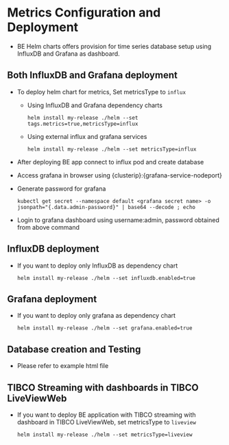 # Metrics Configuration and Deployment

* BE Helm charts offers provision for time series database setup using InfluxDB and Grafana as dashboard.

## Both InfluxDB and Grafana deployment 

* To deploy helm chart for metrics, Set metricsType to `influx`
    
    * Using InfluxDB and Grafana dependency charts
        ```
        helm install my-release ./helm --set tags.metrics=true,metricsType=influx
        ```

    * Using external influx and grafana services
        ```
        helm install my-release ./helm --set metricsType=influx
        ```
* After deploying BE app connect to influx pod and create database
* Access grafana in browser using {clusterip}:{grafana-service-nodeport}
* Generate password for grafana
    ```
    kubectl get secret --namespace default <grafana secret name> -o jsonpath="{.data.admin-password}" | base64 --decode ; echo
    ```
* Login to grafana dashboard using username:admin, password obtained from above command

## InfluxDB deployment

* If you want to deploy only InfluxDB as dependency chart

    ```
    helm install my-release ./helm --set influxdb.enabled=true
    ``` 

## Grafana deployment

* If you want to deploy only grafana as dependency chart

    ```
    helm install my-release ./helm --set grafana.enabled=true
    ``` 
## Database creation and Testing

* Please refer to example html file

## TIBCO Streaming with dashboards in TIBCO LiveViewWeb

* If you want to deploy BE application with TIBCO streaming with dashboard in TIBCO LiveViewWeb, set metricsType to `liveview`

    ```
    helm install my-release ./helm --set metricsType=liveview
    ```
